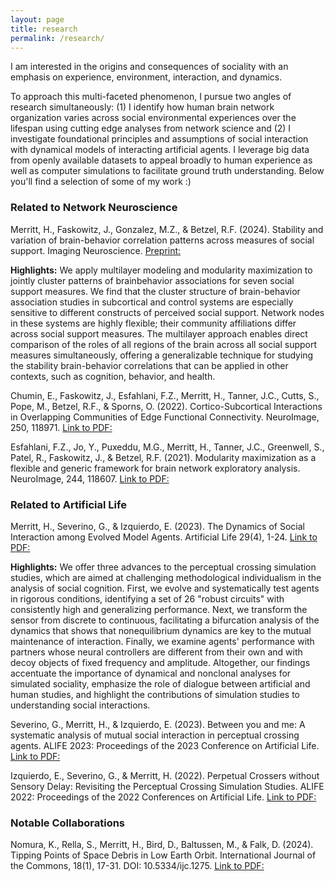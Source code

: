 ```yaml
---
layout: page
title: research
permalink: /research/
---
```


I am interested in the origins and consequences of sociality with an emphasis on experience, environment, interaction, and dynamics. 

To approach this multi-faceted phenomenon, I pursue two angles of research simultaneously: (1) I identify how human brain network organization varies across social environmental experiences over the lifespan using cutting edge analyses from network science and (2) I investigate foundational principles and assumptions of social interaction with dynamical models of interacting artificial agents. I leverage big data from openly available datasets to appeal broadly to human experience as well as computer simulations to facilitate ground truth understanding. Below you'll find a selection of some of my work :)


### Related to Network Neuroscience
Merritt, H., Faskowitz, J., Gonzalez, M.Z., & Betzel, R.F. (2024). Stability and variation of brain-behavior correlation patterns across measures of social support. Imaging Neuroscience. [Preprint:](https://doi.org/10.1101/2023.03.23.533966)

**Highlights:** We apply multilayer modeling and modularity maximization to jointly cluster patterns of brainbehavior associations for seven social support measures. We find that the cluster structure of brain-behavior association studies in subcortical and control systems are especially sensitive to different constructs of perceived social support. Network nodes in these systems are highly flexible; their community affiliations differ across social support measures.  The multilayer approach enables direct comparison of the roles of all regions of the brain
across all social support measures simultaneously, offering a generalizable technique for studying the stability brain-behavior correlations that can be applied in other contexts, such as cognition, behavior, and health.


Chumin, E., Faskowitz, J., Esfahlani, F.Z., Merritt, H., Tanner, J.C., Cutts, S., Pope, M., Betzel, R.F., & Sporns, O. (2022). Cortico-Subcortical Interactions in Overlapping Communities of Edge Functional Connectivity. NeuroImage, 250, 118971. [Link to PDF:](https://www.sciencedirect.com/science/article/pii/S1053811922001008)


Esfahlani, F.Z., Jo, Y., Puxeddu, M.G., Merritt, H., Tanner, J.C., Greenwell, S., Patel, R., Faskowitz, J., & Betzel, R.F. (2021). Modularity maximization as a flexible and generic framework for brain network exploratory analysis. NeuroImage, 244, 118607. [Link to PDF:](https://www.sciencedirect.com/science/article/pii/S1053811921008806)



### Related to Artificial Life
Merritt, H., Severino, G., & Izquierdo, E. (2023). The Dynamics of Social Interaction among Evolved Model Agents. Artificial Life 29(4), 1-24. [Link to PDF:](https://pubmed.ncbi.nlm.nih.gov/37988679/)

**Highlights:** We offer three advances to the perceptual crossing simulation studies, which are aimed at challenging methodological individualism in the analysis of social cognition. First, we evolve and systematically test agents in rigorous conditions, identifying a set of 26 "robust circuits" with consistently high and generalizing performance. Next, we transform the sensor from discrete to continuous, facilitating a bifurcation analysis of the dynamics that shows that nonequilibrium dynamics are key to the mutual maintenance of interaction. Finally, we examine agents' performance with partners whose neural controllers are different from their own and with decoy objects of fixed frequency and amplitude. Altogether, our findings accentuate the importance of dynamical and nonclonal analyses for simulated sociality, emphasize the role of dialogue between artificial and human studies, and highlight the contributions of simulation studies to understanding social interactions.


Severino, G., Merritt, H., & Izquierdo, E. (2023). Between you and me: A systematic analysis of mutual social interaction in perceptual crossing agents. ALIFE 2023: Proceedings of the 2023 Conference on Artificial Life. [Link to PDF:](chrome-extension://efaidnbmnnnibpcajpcglclefindmkaj/https://watermark.silverchair.com/isal_a_00609.pdf?token=AQECAHi208BE49Ooan9kkhW_Ercy7Dm3ZL_9Cf3qfKAc485ysgAAAz8wggM7BgkqhkiG9w0BBwagggMsMIIDKAIBADCCAyEGCSqGSIb3DQEHATAeBglghkgBZQMEAS4wEQQM51FgWmEAjI9jSzKDAgEQgIIC8uR-U36eF2zL3fl5hBWcgWCF2s0GpFMzLecgJ-K9GvnXQoYn2NMhHFlXwoBz_TyrV1Lc3LDw0IZDIR2JTs8nLxW4a3pO4PcCXln93nz4Du_uPFRMvQ5sF-GfJIhgNb6LwBV2OfqhYVJyCkjilCmeMuQWEGr1YTJ2KUOIQZcSK_ysijfZCjT2uDmrQNo0kFccBksszypWzidALk9X0vNKrBS52eEaDvxmvSCYq3R0hvX-u3F7MIFv_surK3Ouowg1OFotATy0yEfwM7RQ1hhHunJZBKNf_sFx6QpptjX7lFs7pMCHhTMqGHm2E3L51zliIVoPl0T23upRuibQgQKvbmLYqm0IQe31oeUgkwewSwpZsrPbNfQOt--OnlEBymYkFh4awweINRr_ADYMIpWIKfVUmV3rj5pYJ5E_1d3fZqGHgYwYaK7JFnu1PB1ghsc-WXrIQxLtRgSwGihaPJMpuctaOrccE9xD4BbL8XPipnooV8G_O2rMM9G2p47wsk4iQnz0ojGo0QYCj9uG2JHLH3wnZMEk_DNYQFn_1L4sIM8AxiN1fXzCasDRF27IPQRvJh_TdHl24zXca4VFaeR2lpW3prnArbYVSbRV3j150sd7q8NvwKhgUxysQ-GsecFTBwGwsEADalqcJcIdBhpc8uP9LE9AeqwgTYatMBg9JW3updCyfb0b9MJlAGS6b1iUfhUl3VKhpIQeoGbir_SPCJieltUvMp2KiBaT40ODswIfOKP2oXSucyP9G3ubjRKhHumBcliY6SJpfGPI7q_xMdwR_Yfpb5r0LeRZ5xgNtnKcjStICe3IgUbOeaMzdabaWh_gMBEgcKF1KHTU8zeHPBsX1bb7q39YLw-Taq5Ls3chgAuFNKyhhA64tQ-hjhqHFKNq-ysOryljMM47LUknwTS8OERjRRbJuTasFv0fgG05zn9FYvq9zKZRsjMIMVJW2ERBZeGU7Jxk-Gc4BBGCzr_Ix3POkQVSejyrK7T35wKOc-c)


Izquierdo, E., Severino, G., & Merritt, H. (2022). Perpetual Crossers without Sensory Delay: Revisiting the Perceptual Crossing Simulation Studies. ALIFE 2022: Proceedings of the 2022 Conferences on Artificial Life. [Link to PDF:](chrome-extension://efaidnbmnnnibpcajpcglclefindmkaj/https://par.nsf.gov/servlets/purl/10346668)



### Notable Collaborations
Nomura, K., Rella, S., Merritt, H., Bird, D., Baltussen, M., & Falk, D. (2024). Tipping Points of Space Debris in Low Earth Orbit. International Journal of the Commons, 18(1), 17-31. DOI: 10.5334/ijc.1275. [Link to PDF:](https://thecommonsjournal.org/articles/10.5334/ijc.1275)



